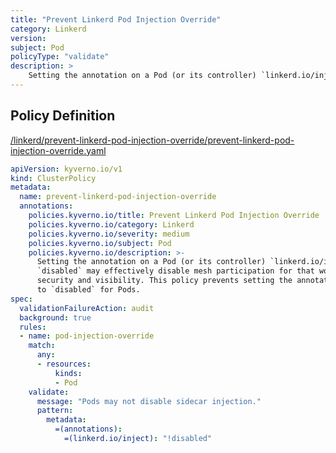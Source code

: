 ```yaml
---
title: "Prevent Linkerd Pod Injection Override"
category: Linkerd
version: 
subject: Pod
policyType: "validate"
description: >
    Setting the annotation on a Pod (or its controller) `linkerd.io/inject` to `disabled` may effectively disable mesh participation for that workload reducing security and visibility. This policy prevents setting the annotation `linkerd.io/inject` to `disabled` for Pods.
---
```


## Policy Definition
<a href="https://github.com/kyverno/policies/raw/main//linkerd/prevent-linkerd-pod-injection-override/prevent-linkerd-pod-injection-override.yaml" target="-blank">/linkerd/prevent-linkerd-pod-injection-override/prevent-linkerd-pod-injection-override.yaml</a>

```yaml
apiVersion: kyverno.io/v1
kind: ClusterPolicy
metadata:
  name: prevent-linkerd-pod-injection-override
  annotations:
    policies.kyverno.io/title: Prevent Linkerd Pod Injection Override
    policies.kyverno.io/category: Linkerd
    policies.kyverno.io/severity: medium
    policies.kyverno.io/subject: Pod
    policies.kyverno.io/description: >-
      Setting the annotation on a Pod (or its controller) `linkerd.io/inject` to
      `disabled` may effectively disable mesh participation for that workload reducing
      security and visibility. This policy prevents setting the annotation `linkerd.io/inject`
      to `disabled` for Pods.
spec:
  validationFailureAction: audit
  background: true
  rules:
  - name: pod-injection-override
    match:
      any:
      - resources:
          kinds:
          - Pod
    validate:
      message: "Pods may not disable sidecar injection."
      pattern:
        metadata:
          =(annotations):
            =(linkerd.io/inject): "!disabled"
```

